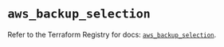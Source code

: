 # `aws_backup_selection`

Refer to the Terraform Registry for docs: [`aws_backup_selection`](https://registry.terraform.io/providers/hashicorp/aws/5.43.0/docs/resources/backup_selection).
